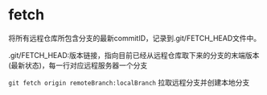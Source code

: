 # fetch

将所有远程仓库所包含分支的最新commitID，记录到.git/FETCH_HEAD文件中。<br>

.git/FETCH_HEAD:版本链接，指向目前已经从远程仓库取下来的分支的末端版本(最新状态)，每一行对应远程服务器一个分支<br>

`git fetch origin remoteBranch:localBranch` 拉取远程分支并创建本地分支<br>
